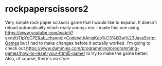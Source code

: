 # rockpaperscissors2

Very simple rock paper scissors game that I would like to expand. It doesn't reload automatically which really annoys me. I made this one using https://www.youtube.com/watch?v=mXrTIpYoCPE&ab_channel=CodewithAniaKub%C3%B3w%23JavaScriptGames but I had to make changes before it actually worked. I'm going to check out https://www.dummies.com/programming/programming-games/how-to-reset-your-html5-game/ to try to make the game better. Also, of course, there's no style. 

